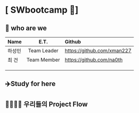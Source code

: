 
# [ SWbootcamp 🐳]

## 🤔 who are we 

| Name  |E.T.|Github  |
| :------------ |:---------------:| :-----|
| 하성민      |Team Leader |https://github.com/xman227 |
| 최 건       |Team Member |https://github.com/na0th |
|       ||  |
|       ||  |
|       ||  |

## ✈️Study for here 

## 👨‍👩‍👧‍👦 우리들의 Project Flow

